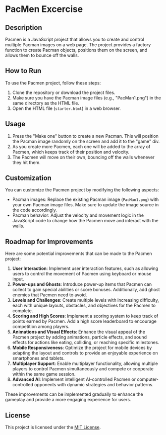# PacMen Excercise

## Description
Pacmen is a JavaScript project that allows you to create and control multiple Pacman images on a web page. The project provides a factory function to create Pacman objects, positions them on the screen, and allows them to bounce off the walls.

## How to Run
To use the Pacmen project, follow these steps:
1. Clone the repository or download the project files.
2. Make sure you have the Pacman image files (e.g., "PacMan1.png") in the same directory as the HTML file.
3. Open the HTML file (`starter.html`) in a web browser.

## Usage
1. Press the "Make one" button to create a new Pacman. This will position the Pacman image randomly on the screen and add it to the "game" div.
2. As you create more Pacmen, each one will be added to the array of Pacmen, which keeps track of their position and velocity.
3. The Pacmen will move on their own, bouncing off the walls whenever they hit them.

## Customization
You can customize the Pacmen project by modifying the following aspects:
- Pacman images: Replace the existing Pacman image (`PacMan1.png`) with your own Pacman image files. Make sure to update the image source in the code accordingly.
- Pacman behavior: Adjust the velocity and movement logic in the JavaScript code to change how the Pacmen move and interact with the walls.

## Roadmap for Improvements
Here are some potential improvements that can be made to the Pacmen project:

1. **User Interaction**: Implement user interaction features, such as allowing users to control the movement of Pacmen using keyboard or mouse input.
2. **Power-ups and Ghosts**: Introduce power-up items that Pacmen can collect to gain special abilities or score bonuses. Additionally, add ghost enemies that Pacmen need to avoid.
3. **Levels and Challenges**: Create multiple levels with increasing difficulty, each with unique layouts, obstacles, and objectives for the Pacmen to complete.
4. **Scoring and High Scores**: Implement a scoring system to keep track of points earned by Pacmen. Add a high score leaderboard to encourage competition among players.
5. **Animations and Visual Effects**: Enhance the visual appeal of the Pacmen project by adding animations, particle effects, and sound effects for actions like eating, colliding, or reaching specific milestones.
6. **Mobile Responsiveness**: Optimize the project for mobile devices by adapting the layout and controls to provide an enjoyable experience on smartphones and tablets.
7. **Multiplayer Support**: Enable multiplayer functionality, allowing multiple players to control Pacmen simultaneously and compete or cooperate within the same game session.
8. **Advanced AI**: Implement intelligent AI-controlled Pacmen or computer-controlled opponents with dynamic strategies and behavior patterns.

These improvements can be implemented gradually to enhance the gameplay and provide a more engaging experience for users.

## License
This project is licensed under the [MIT License](LICENSE).
